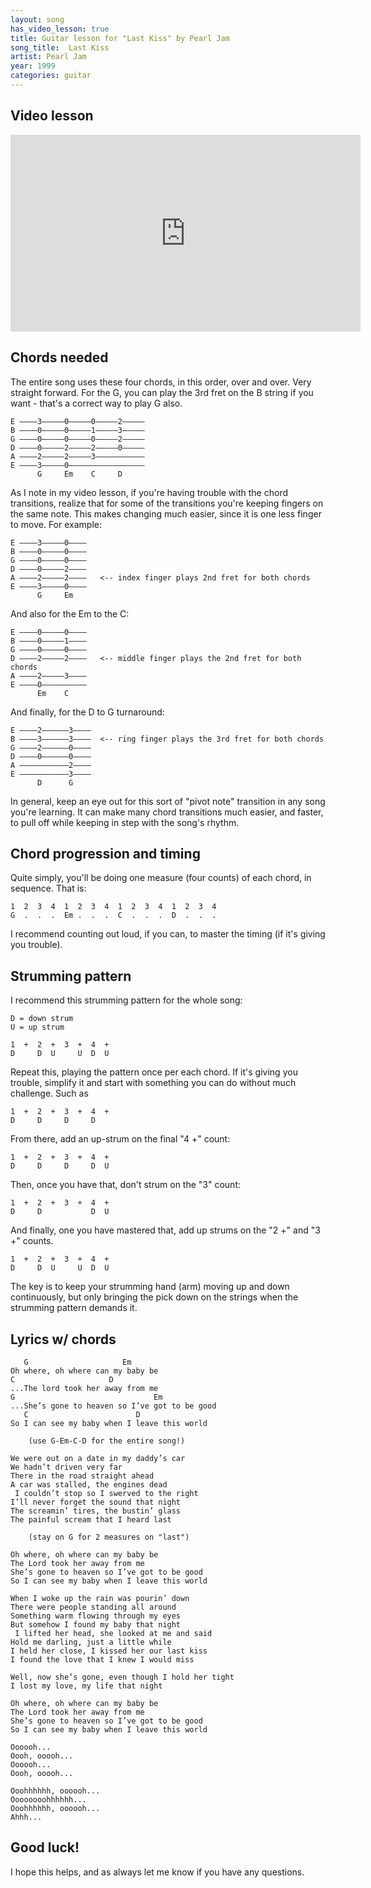 ```yaml
---
layout: song
has_video_lesson: true
title: Guitar lesson for "Last Kiss" by Pearl Jam
song_title:  Last Kiss
artist: Pearl Jam
year: 1999
categories: guitar
---
```


## Video lesson

<iframe width="560" height="315" src="https://www.youtube.com/embed/VSQYoXbbD6Y?showinfo=0" frameborder="0" allowfullscreen></iframe>

## Chords needed

The entire song uses these four chords, in this order, over and over. Very straight forward. For the G, you can play the 3rd fret on the B string if you want - that's a correct way to play G also.

    E ––––3–––––0–––––0–––––2–––––
    B ––––0–––––0–––––1–––––3–––––
    G ––––0–––––0–––––0–––––2–––––
    D ––––0–––––2–––––2–––––0–––––
    A ––––2–––––2–––––3–––––––––––
    E ––––3–––––0–––––––––––––––––
          G     Em    C     D

As I note in my video lesson, if you're having trouble with the chord transitions, realize that for some of the transitions you're keeping fingers on the same note. This makes changing much easier, since it is one less finger to move. For example:

    E ––––3–––––0––––
    B ––––0–––––0––––
    G ––––0–––––0––––
    D ––––0–––––2––––
    A ––––2–––––2––––   <-- index finger plays 2nd fret for both chords
    E ––––3–––––0––––
          G     Em   

And also for the Em to the C:

    E ––––0–––––0––––
    B ––––0–––––1––––
    G ––––0–––––0––––
    D ––––2–––––2––––   <-- middle finger plays the 2nd fret for both chords
    A ––––2–––––3––––
    E ––––0––––––––––
          Em    C    

And finally, for the D to G turnaround:

    E ––––2––––––3––––
    B ––––3––––––3––––  <-- ring finger plays the 3rd fret for both chords
    G ––––2––––––0––––
    D ––––0––––––0––––
    A –––––––––––2––––
    E –––––––––––3––––
          D      G

In general, keep an eye out for this sort of "pivot note" transition in any song you're learning. It can make many chord transitions much easier, and faster, to pull off while keeping in step with the song's rhythm.

## Chord progression and timing

Quite simply, you'll be doing one measure (four counts) of each chord, in sequence. That is:

    1  2  3  4  1  2  3  4  1  2  3  4  1  2  3  4  
    G  .  .  .  Em .  .  .  C  .  .  .  D  .  .  .

I recommend counting out loud, if you can, to master the timing (if it's giving you trouble).

## Strumming pattern

I recommend this strumming pattern for the whole song:

    D = down strum
    U = up strum

    1  +  2  +  3  +  4  +  
    D     D  U     U  D  U

Repeat this, playing the pattern once per each chord. If it's giving you trouble, simplify it and start with something you can do without much challenge. Such as

    1  +  2  +  3  +  4  +  
    D     D     D     D

From there, add an up-strum on the final "4 +" count:

    1  +  2  +  3  +  4  +  
    D     D     D     D  U

Then, once you have that, don't strum on the "3" count:

    1  +  2  +  3  +  4  +  
    D     D           D  U

And finally, one you have mastered that, add up strums on the "2 +" and "3 +" counts.

    1  +  2  +  3  +  4  +  
    D     D  U     U  D  U

The key is to keep your strumming hand (arm) moving up and down continuously, but only bringing the pick down on the strings when the strumming pattern demands it.

## Lyrics w/ chords

       G                     Em
    Oh where, oh where can my baby be
    C                     D
    ...The lord took her away from me
    G                               Em
    ...She’s gone to heaven so I’ve got to be good
       C                        D
    So I can see my baby when I leave this world

        (use G-Em-C-D for the entire song!)

    We were out on a date in my daddy’s car
    We hadn’t driven very far
    There in the road straight ahead
    A car was stalled, the engines dead
     I couldn’t stop so I swerved to the right
    I’ll never forget the sound that night
    The screamin’ tires, the bustin’ glass
    The painful scream that I heard last

        (stay on G for 2 measures on "last")

    Oh where, oh where can my baby be
    The Lord took her away from me
    She’s gone to heaven so I’ve got to be good
    So I can see my baby when I leave this world

    When I woke up the rain was pourin’ down
    There were people standing all around
    Something warm flowing through my eyes
    But somehow I found my baby that night
     I lifted her head, she looked at me and said
    Hold me darling, just a little while
    I held her close, I kissed her our last kiss
    I found the love that I knew I would miss

    Well, now she’s gone, even though I hold her tight
    I lost my love, my life that night

    Oh where, oh where can my baby be
    The Lord took her away from me
    She’s gone to heaven so I’ve got to be good
    So I can see my baby when I leave this world

    Oooooh...
    Oooh, ooooh...
    Oooooh...
    Oooh, ooooh...

    Ooohhhhhh, oooooh...
    Oooooooohhhhhh...
    Ooohhhhhh, oooooh...
    Ahhh...

## Good luck!

I hope this helps, and as always let me know if you have any questions.
